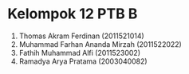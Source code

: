 # Kelompok 12 PTB B
1. Thomas Akram Ferdinan          (2011521014)
2. Muhammad Farhan Ananda Mirzah  (2011522022)
3. Fathih Muhammad Alfi           (2011523002)
4. Ramadya Arya Pratama           (2003040082)
